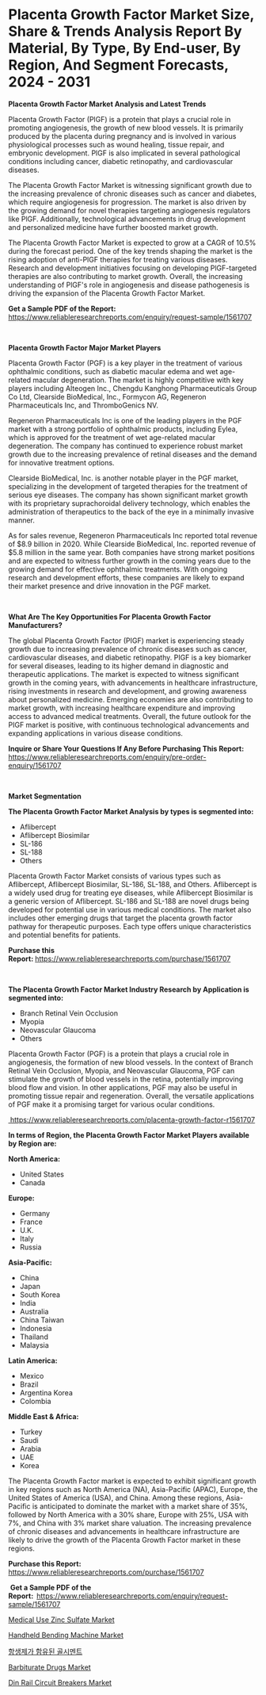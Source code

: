 <p><h1>Placenta Growth Factor Market Size, Share & Trends Analysis Report By Material, By Type, By End-user, By Region, And Segment Forecasts, 2024 - 2031</h1></p><p><strong>Placenta Growth Factor Market Analysis and Latest Trends</strong></p>
<p><p>Placenta Growth Factor (PlGF) is a protein that plays a crucial role in promoting angiogenesis, the growth of new blood vessels. It is primarily produced by the placenta during pregnancy and is involved in various physiological processes such as wound healing, tissue repair, and embryonic development. PlGF is also implicated in several pathological conditions including cancer, diabetic retinopathy, and cardiovascular diseases.</p><p>The Placenta Growth Factor Market is witnessing significant growth due to the increasing prevalence of chronic diseases such as cancer and diabetes, which require angiogenesis for progression. The market is also driven by the growing demand for novel therapies targeting angiogenesis regulators like PlGF. Additionally, technological advancements in drug development and personalized medicine have further boosted market growth.</p><p>The Placenta Growth Factor Market is expected to grow at a CAGR of 10.5% during the forecast period. One of the key trends shaping the market is the rising adoption of anti-PlGF therapies for treating various diseases. Research and development initiatives focusing on developing PlGF-targeted therapies are also contributing to market growth. Overall, the increasing understanding of PlGF's role in angiogenesis and disease pathogenesis is driving the expansion of the Placenta Growth Factor Market.</p></p>
<p><strong>Get a Sample PDF of the Report:&nbsp;</strong> <a href="https://www.reliableresearchreports.com/enquiry/request-sample/1561707">https://www.reliableresearchreports.com/enquiry/request-sample/1561707</a></p>
<p>&nbsp;</p>
<p><strong>Placenta Growth Factor Major Market Players</strong></p>
<p><p>Placenta Growth Factor (PGF) is a key player in the treatment of various ophthalmic conditions, such as diabetic macular edema and wet age-related macular degeneration. The market is highly competitive with key players including Alteogen Inc., Chengdu Kanghong Pharmaceuticals Group Co Ltd, Clearside BioMedical, Inc., Formycon AG, Regeneron Pharmaceuticals Inc, and ThromboGenics NV.</p><p>Regeneron Pharmaceuticals Inc is one of the leading players in the PGF market with a strong portfolio of ophthalmic products, including Eylea, which is approved for the treatment of wet age-related macular degeneration. The company has continued to experience robust market growth due to the increasing prevalence of retinal diseases and the demand for innovative treatment options.</p><p>Clearside BioMedical, Inc. is another notable player in the PGF market, specializing in the development of targeted therapies for the treatment of serious eye diseases. The company has shown significant market growth with its proprietary suprachoroidal delivery technology, which enables the administration of therapeutics to the back of the eye in a minimally invasive manner.</p><p>As for sales revenue, Regeneron Pharmaceuticals Inc reported total revenue of $8.9 billion in 2020. While Clearside BioMedical, Inc. reported revenue of $5.8 million in the same year. Both companies have strong market positions and are expected to witness further growth in the coming years due to the growing demand for effective ophthalmic treatments. With ongoing research and development efforts, these companies are likely to expand their market presence and drive innovation in the PGF market.</p></p>
<p>&nbsp;</p>
<p><strong>What Are The Key Opportunities For Placenta Growth Factor Manufacturers?</strong></p>
<p><p>The global Placenta Growth Factor (PIGF) market is experiencing steady growth due to increasing prevalence of chronic diseases such as cancer, cardiovascular diseases, and diabetic retinopathy. PIGF is a key biomarker for several diseases, leading to its higher demand in diagnostic and therapeutic applications. The market is expected to witness significant growth in the coming years, with advancements in healthcare infrastructure, rising investments in research and development, and growing awareness about personalized medicine. Emerging economies are also contributing to market growth, with increasing healthcare expenditure and improving access to advanced medical treatments. Overall, the future outlook for the PIGF market is positive, with continuous technological advancements and expanding applications in various disease conditions.</p></p>
<p><strong>Inquire or Share Your Questions If Any Before Purchasing This Report:</strong> <a href="https://www.reliableresearchreports.com/enquiry/pre-order-enquiry/1561707">https://www.reliableresearchreports.com/enquiry/pre-order-enquiry/1561707</a></p>
<p>&nbsp;</p>
<p><strong>Market Segmentation</strong></p>
<p><strong>The Placenta Growth Factor Market Analysis by types is segmented into:</strong></p>
<p><ul><li>Aflibercept</li><li>Aflibercept Biosimilar</li><li>SL-186</li><li>SL-188</li><li>Others</li></ul></p>
<p><p>Placenta Growth Factor Market consists of various types such as Aflibercept, Aflibercept Biosimilar, SL-186, SL-188, and Others. Aflibercept is a widely used drug for treating eye diseases, while Aflibercept Biosimilar is a generic version of Aflibercept. SL-186 and SL-188 are novel drugs being developed for potential use in various medical conditions. The market also includes other emerging drugs that target the placenta growth factor pathway for therapeutic purposes. Each type offers unique characteristics and potential benefits for patients.</p></p>
<p><strong>Purchase this Report:&nbsp;</strong><a href="https://www.reliableresearchreports.com/purchase/1561707">https://www.reliableresearchreports.com/purchase/1561707</a></p>
<p>&nbsp;</p>
<p><strong>The Placenta Growth Factor Market Industry Research by Application is segmented into:</strong></p>
<p><ul><li>Branch Retinal Vein Occlusion</li><li>Myopia</li><li>Neovascular Glaucoma</li><li>Others</li></ul></p>
<p><p>Placenta Growth Factor (PGF) is a protein that plays a crucial role in angiogenesis, the formation of new blood vessels. In the context of Branch Retinal Vein Occlusion, Myopia, and Neovascular Glaucoma, PGF can stimulate the growth of blood vessels in the retina, potentially improving blood flow and vision. In other applications, PGF may also be useful in promoting tissue repair and regeneration. Overall, the versatile applications of PGF make it a promising target for various ocular conditions.</p></p>
<p><a href="https://www.reliableresearchreports.com/placenta-growth-factor-r1561707">&nbsp;https://www.reliableresearchreports.com/placenta-growth-factor-r1561707</a></p>
<p><strong>In terms of Region, the Placenta Growth Factor Market Players available by Region are:</strong></p>
<p>
    <p> <strong> North America: </strong>
        <ul>
            <li>United States</li>
            <li>Canada</li>
        </ul>
        </p> 
    <p> <strong> Europe: </strong>
        <ul>
            <li>Germany</li>
            <li>France</li>
            <li>U.K.</li>
            <li>Italy</li>
            <li>Russia</li>
        </ul>
        </p> 
    <p> <strong> Asia-Pacific: </strong>
        <ul>
            <li>China</li>
            <li>Japan</li>
            <li>South Korea</li>
            <li>India</li>
            <li>Australia</li>
            <li>China Taiwan</li>
            <li>Indonesia</li>
            <li>Thailand</li>
            <li>Malaysia</li>
        </ul>
        </p> 
    <p> <strong> Latin America: </strong>
        <ul>
            <li>Mexico</li>
            <li>Brazil</li>
            <li>Argentina Korea</li>
            <li>Colombia</li>
        </ul>
        </p> 
    <p> <strong> Middle East & Africa: </strong>
        <ul>
            <li>Turkey</li>
            <li>Saudi</li>
            <li>Arabia</li>
            <li>UAE</li>
            <li>Korea</li>
        </ul>
    </p>
    </p>
<p><p>The Placenta Growth Factor market is expected to exhibit significant growth in key regions such as North America (NA), Asia-Pacific (APAC), Europe, the United States of America (USA), and China. Among these regions, Asia-Pacific is anticipated to dominate the market with a market share of 35%, followed by North America with a 30% share, Europe with 25%, USA with 7%, and China with 3% market share valuation. The increasing prevalence of chronic diseases and advancements in healthcare infrastructure are likely to drive the growth of the Placenta Growth Factor market in these regions.</p></p>
<p><strong>Purchase this Report: </strong><a href="https://www.reliableresearchreports.com/purchase/1561707">https://www.reliableresearchreports.com/purchase/1561707</a></p>
<p>&nbsp;<strong>Get a Sample PDF of the Report:&nbsp;&nbsp;</strong><a href="https://www.reliableresearchreports.com/enquiry/request-sample/1561707">https://www.reliableresearchreports.com/enquiry/request-sample/1561707</a></p>
<p><strong></strong></p>
<p><p><a href="https://issuu.com/reportprime-2/docs/medical-use-zinc-sulfate-market-size-2030.pptx">Medical Use Zinc Sulfate Market</a></p><p><a href="https://www.linkedin.com/pulse/handheld-bending-machine-market-comprehensive-assessment-type-j5eyf">Handheld Bending Machine Market</a></p><p><a href="https://github.com/BrettWeberrt8767765/Market-Research-Report-List-1/blob/main/346310158365.md">항생제가 함유된 골시멘트</a></p><p><a href="https://github.com/brenzgnarento/Market-Research-Report-List-2/blob/main/barbiturate-drugs-market.md">Barbiturate Drugs Market</a></p><p><a href="https://www.linkedin.com/pulse/din-rail-circuit-breakers-market-key-successful-business-strategy-pymxc">Din Rail Circuit Breakers Market</a></p></p>